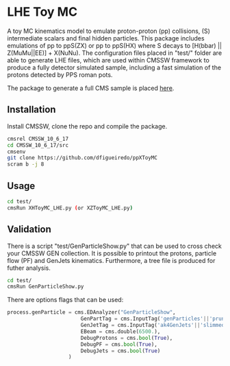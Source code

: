 # LHE Toy MC

A toy MC kinematics model to emulate proton-proton (pp) collisions, (S) intermediate scalars and final hidden particles. This package includes emulations of pp to ppS(ZX) or pp to ppS(HX) where S decays to [H(bbar) || Z(MuMu||EE)] + X(NuNu). The configuration files placed in "test/" folder are able to generate LHE files, which are used within CMSSW framework to produce a fully detector simulated sample, including a fast simulation of the protons detected by PPS roman pots. 

The package to generate a full CMS sample is placed [here](https://github.com/dfigueiredo/PPSMCProduction).

## Installation

Install CMSSW, clone the repo and compile the package.

```bash
cmsrel CMSSW_10_6_17
cd CMSSW_10_6_17/src
cmsenv
git clone https://github.com/dfigueiredo/ppXToyMC
scram b -j 8
```

## Usage

```bash
cd test/
cmsRun XHToyMC_LHE.py (or XZToyMC_LHE.py) 
```

## Validation

There is a script "test/GenParticleShow.py" that can be used to cross check your CMSSW GEN collection. It is possible to printout the protons, particle flow (PF) and GenJets kinematics. Furthermore, a tree file is produced for futher analysis.

```bash
cd test/
cmsRun GenParticleShow.py
```

There are options flags that can be used:

```python
process.genParticle = cms.EDAnalyzer("GenParticleShow",
					    GenPartTag = cms.InputTag('genParticles'||'prunedGenParticles'),
					    GenJetTag = cms.InputTag('ak4GenJets'||'slimmedGenJets'),
					    EBeam = cms.double(6500.),
					    DebugProtons = cms.bool(True),
					    DebugPF = cms.bool(True),
					    DebugJets = cms.bool(True)
					)
```
